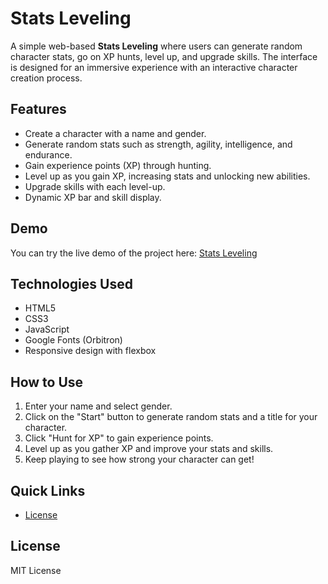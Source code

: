 # Stats Leveling 

A simple web-based **Stats Leveling** where users can generate random character stats, go on XP hunts, level up, and upgrade skills. The interface is designed for an immersive experience with an interactive character creation process.

## Features

- Create a character with a name and gender.
- Generate random stats such as strength, agility, intelligence, and endurance.
- Gain experience points (XP) through hunting.
- Level up as you gain XP, increasing stats and unlocking new abilities.
- Upgrade skills with each level-up.
- Dynamic XP bar and skill display.

## Demo

You can try the live demo of the project here: [Stats Leveling](https://Athaa29.github.io/stats-leveling)

## Technologies Used

- HTML5
- CSS3
- JavaScript
- Google Fonts (Orbitron)
- Responsive design with flexbox

## How to Use

1. Enter your name and select gender.
2. Click on the "Start" button to generate random stats and a title for your character.
3. Click "Hunt for XP" to gain experience points.
4. Level up as you gather XP and improve your stats and skills.
5. Keep playing to see how strong your character can get!

## Quick Links

- [License](#license)

## License

MIT License
